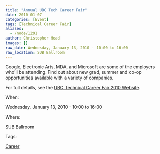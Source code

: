 ```yaml
---
title: "Annual UBC Tech Career Fair"
date: 2010-01-07
categories: [Event]
tags: [Technical Career Fair]
aliases:
  - /node/1291
author: Christopher Head
images: []
raw_date: Wednesday, January 13, 2010 - 10:00 to 16:00
raw_location: SUB Ballroom
---
```


Google, Electronic Arts, MDA, and Microsoft are some of the employers who'll be attending. Find out about new grad, summer and co-op opportunities available with a variety of companies.

For full details, see the [UBC Technical Career Fair 2010 Website](http://cf10.thecube.ca/).

When: 

Wednesday, January 13, 2010 - 10:00 to 16:00

Where: 

SUB Ballroom

Tags: 

[Career](/career)
